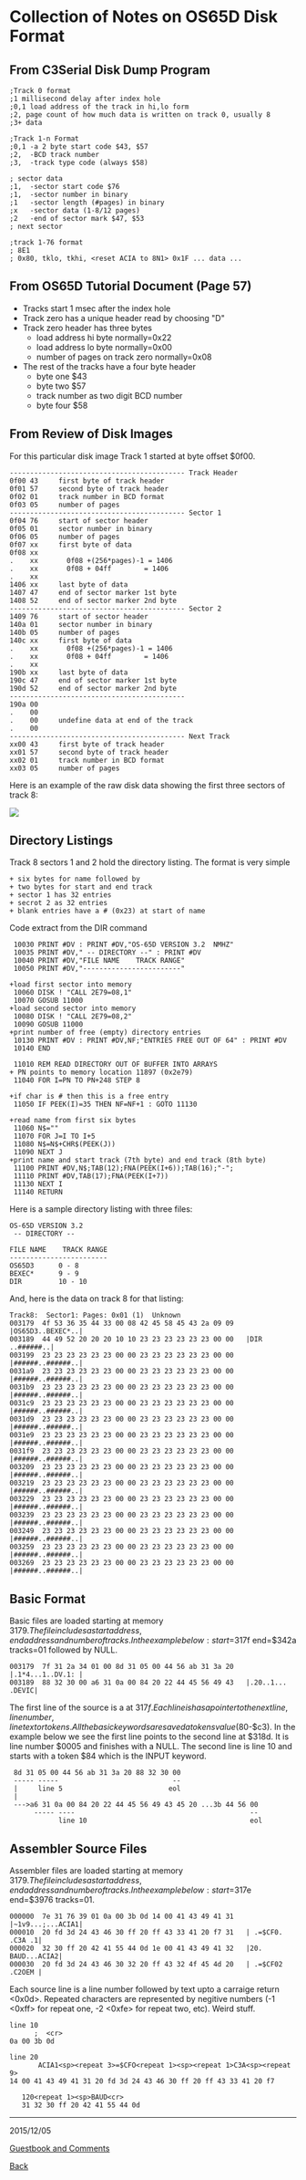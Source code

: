 

Collection of Notes on OS65D Disk Format
========================================

From C3Serial Disk Dump Program
-------------------------------
    ;Track 0 format
    ;1 millisecond delay after index hole
    ;0,1 load address of the track in hi,lo form
    ;2, page count of how much data is written on track 0, usually 8
    ;3+ data

    ;Track 1-n Format
    ;0,1 -a 2 byte start code $43, $57
    ;2,  -BCD track number
    ;3,  -track type code (always $58)

    ; sector data
    ;1,  -sector start code $76
    ;1,  -sector number in binary
    ;1   -sector length (#pages) in binary
    ;x   -sector data (1-8/12 pages)
    ;2   -end of sector mark $47, $53
    ; next sector

    ;track 1-76 format
    ; 8E1 
    ; 0x80, tklo, tkhi, <reset ACIA to 8N1> 0x1F ... data ...


From OS65D Tutorial Document (Page 57)
--------------------------------------

+ Tracks start 1 msec after the index hole
+ Track zero has a unique header read by choosing "D"
+ Track zero header has three bytes
    + load address hi byte           normally=0x22
    + load address lo byte           normally=0x00
    + number of pages on track zero  normally=0x08
+ The rest of the tracks have a four byte header
    + byte one $43
    + byte two $57 
    + track number as two digit BCD number
    + byte four $58


From Review of Disk Images
--------------------------
For this particular disk image Track 1 started at byte offset $0f00.

    ------------------------------------------- Track Header
    0f00 43     first byte of track header
    0f01 57     second byte of track header
    0f02 01     track number in BCD format
    0f03 05     number of pages
    ------------------------------------------- Sector 1
    0f04 76     start of sector header
    0f05 01     sector number in binary
    0f06 05     number of pages
    0f07 xx     first byte of data 
    0f08 xx
    .    xx       0f08 +(256*pages)-1 = 1406
    .    xx       0f08 + 04ff        = 1406
    .    xx
    1406 xx     last byte of data
    1407 47     end of sector marker 1st byte 
    1408 52     end of sector marker 2nd byte
    ------------------------------------------- Sector 2
    1409 76     start of sector header
    140a 01     sector number in binary
    140b 05     number of pages
    140c xx     first byte of data 
    .    xx       0f08 +(256*pages)-1 = 1406
    .    xx       0f08 + 04ff        = 1406
    .    xx
    190b xx     last byte of data
    190c 47     end of sector marker 1st byte 
    190d 52     end of sector marker 2nd byte
    -------------------------------------------
    190a 00
    .    00
    .    00     undefine data at end of the track 
    .    00
    ------------------------------------------- Next Track 
    xx00 43     first byte of track header
    xx01 57     second byte of track header
    xx02 01     track number in BCD format
    xx03 05     number of pages

Here is an example of the raw disk data showing the first three
sectors of track 8:

<img src="raw_content.png" /> 



Directory Listings
------------------

Track 8 sectors 1 and 2 hold the directory listing.
The format is very simple

    + six bytes for name followed by
    + two bytes for start and end track
    + sector 1 has 32 entries
    + secrot 2 as 32 entries
    + blank entries have a # (0x23) at start of name

Code extract from the DIR command

     10030 PRINT #DV : PRINT #DV,"OS-65D VERSION 3.2  NMHZ"
     10035 PRINT #DV," -- DIRECTORY --" : PRINT #DV
     10040 PRINT #DV,"FILE NAME    TRACK RANGE"
     10050 PRINT #DV,"------------------------"

    +load first sector into memory
     10060 DISK ! "CALL 2E79=08,1"
     10070 GOSUB 11000
    +load second sector into memory
     10080 DISK ! "CALL 2E79=08,2"
     10090 GOSUB 11000
    +print number of free (empty) directory entries
     10130 PRINT #DV : PRINT #DV,NF;"ENTRIES FREE OUT OF 64" : PRINT #DV
     10140 END

     11010 REM READ DIRECTORY OUT OF BUFFER INTO ARRAYS
    + PN points to memory location 11897 (0x2e79)
     11040 FOR I=PN TO PN+248 STEP 8

    +if char is # then this is a free entry
     11050 IF PEEK(I)=35 THEN NF=NF+1 : GOTO 11130

    +read name from first six bytes
     11060 N$=""
     11070 FOR J=I TO I+5
     11080 N$=N$+CHR$(PEEK(J))
     11090 NEXT J
    +print name and start track (7th byte) and end track (8th byte)
     11100 PRINT #DV,N$;TAB(12);FNA(PEEK(I+6));TAB(16);"-";
     11110 PRINT #DV,TAB(17);FNA(PEEK(I+7))
     11130 NEXT I
     11140 RETURN


Here is a sample directory listing with three files:

    OS-65D VERSION 3.2
     -- DIRECTORY --

    FILE NAME    TRACK RANGE
    ------------------------
    OS65D3		0 - 8
    BEXEC*		9 - 9
    DIR   		10 - 10

And, here is the data on track 8 for that listing:

    Track8:  Sector1: Pages: 0x01 (1)  Unknown
    003179  4f 53 36 35 44 33 00 08 42 45 58 45 43 2a 09 09   |OS65D3..BEXEC*..|
    003189  44 49 52 20 20 20 10 10 23 23 23 23 23 23 00 00   |DIR   ..######..|
    003199  23 23 23 23 23 23 00 00 23 23 23 23 23 23 00 00   |######..######..|
    0031a9  23 23 23 23 23 23 00 00 23 23 23 23 23 23 00 00   |######..######..|
    0031b9  23 23 23 23 23 23 00 00 23 23 23 23 23 23 00 00   |######..######..|
    0031c9  23 23 23 23 23 23 00 00 23 23 23 23 23 23 00 00   |######..######..|
    0031d9  23 23 23 23 23 23 00 00 23 23 23 23 23 23 00 00   |######..######..|
    0031e9  23 23 23 23 23 23 00 00 23 23 23 23 23 23 00 00   |######..######..|
    0031f9  23 23 23 23 23 23 00 00 23 23 23 23 23 23 00 00   |######..######..|
    003209  23 23 23 23 23 23 00 00 23 23 23 23 23 23 00 00   |######..######..|
    003219  23 23 23 23 23 23 00 00 23 23 23 23 23 23 00 00   |######..######..|
    003229  23 23 23 23 23 23 00 00 23 23 23 23 23 23 00 00   |######..######..|
    003239  23 23 23 23 23 23 00 00 23 23 23 23 23 23 00 00   |######..######..|
    003249  23 23 23 23 23 23 00 00 23 23 23 23 23 23 00 00   |######..######..|
    003259  23 23 23 23 23 23 00 00 23 23 23 23 23 23 00 00   |######..######..|
    003269  23 23 23 23 23 23 00 00 23 23 23 23 23 23 00 00   |######..######..|


Basic Format
------------
Basic files are loaded starting at memory $3179.  The file includes
a start address, end address and number of tracks.
In the example below: start=$317f end=$342a tracks=01 followed by NULL.

    003179  7f 31 2a 34 01 00 8d 31 05 00 44 56 ab 31 3a 20   |.1*4...1..DV.1: |
    003189  88 32 30 00 a6 31 0a 00 84 20 22 44 45 56 49 43   |.20..1... .DEVIC|

The first line of the source is a at $317f.  Each line is has a pointer
to the next line, line number , line text or tokens.  All the basic key
words are saved a tokens value ($80-$c3). In the example below we see the
first line points to the second line at $318d.  It is line number $0005 and
finishes with a NULL. The second line is line 10 and starts with a token $84
which is the INPUT keyword.

     8d 31 05 00 44 56 ab 31 3a 20 88 32 30 00
     ----- -----                            --
     |     line 5                          eol
     |
     --->a6 31 0a 00 84 20 22 44 45 56 49 43 45 20 ...3b 44 56 00
          ----- ----                                           --
                line 10                                        eol


Assembler Source Files
----------------------
Assembler files are loaded starting at memory $3179.  The file includes
a start address, end address and  number of tracks.
In the example below: start=$317e end=$3976 tracks=01.

    000000  7e 31 76 39 01 0a 00 3b 0d 14 00 41 43 49 41 31   |~1v9...;...ACIA1|
    000010  20 fd 3d 24 43 46 30 ff 20 ff 43 33 41 20 f7 31   | .=$CF0. .C3A .1|
    000020  32 30 ff 20 42 41 55 44 0d 1e 00 41 43 49 41 32   |20. BAUD...ACIA2|
    000030  20 fd 3d 24 43 46 30 32 20 ff 43 32 4f 45 4d 20   | .=$CF02 .C2OEM |

Each source line is a line number followed by text upto a carraige return <0x0d>.
Repeated characters are represented by negitive numbers (-1 <0xff> for repeat
one, -2 <0xfe> for repeat two, etc).  Weird stuff.

    line 10
          ;  <cr>
    0a 00 3b 0d

    line 20
           ACIA1<sp><repeat 3>=$CFO<repeat 1><sp><repeat 1>C3A<sp><repeat 9>
    14 00 41 43 49 41 31 20 fd 3d 24 43 46 30 ff 20 ff 43 33 41 20 f7
    
       120<repeat 1><sp>BAUD<cr>
       31 32 30 ff 20 42 41 55 44 0d

----------------------------------------------------
2015/12/05

[Guestbook and Comments](../gbook.html)

[Back](../index.html)
